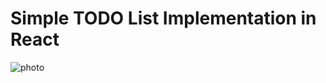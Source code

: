 # Simple TODO List Implementation in React
![photo](https://user-images.githubusercontent.com/90519548/139591611-de5620de-f712-4a85-8bff-e87b74d6a446.JPG)
